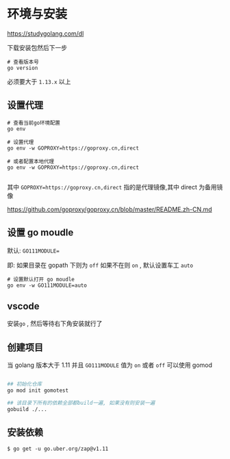 # 环境与安装

https://studygolang.com/dl

下载安装包然后下一步

```shell
# 查看版本号
go version
```

必须要大于 `1.13.x` 以上

## 设置代理

```shell
# 查看当前go环境配置
go env

# 设置代理
go env -w GOPROXY=https://goproxy.cn,direct

# 或者配置本地代理
go env -w GOPROXY=https://goproxy.cn,direct


```

其中
`GOPROXY=https://goproxy.cn,direct`
指的是代理镜像,其中 direct 为备用镜像

<https://github.com/goproxy/goproxy.cn/blob/master/README.zh-CN.md>

## 设置 go moudle

默认: `GO111MODULE=`

即: 如果目录在 gopath 下则为 `off`
如果不在则 `on` , 默认设置车工 `auto`

```shell
# 设置默认打开 go moudle
go env -w GO111MODULE=auto

```

## vscode

安装`go` , 然后等待右下角安装就行了

## 创建项目

当 golang 版本大于 1.11 并且 `GO111MODULE` 值为 `on` 或者 `off` 可以使用 gomod

```bash

## 初始化仓库
go mod init gomotest

## 该目录下所有的依赖全部都build一遍, 如果没有则安装一遍
gobuild ./...


```

## 安装依赖

```
$ go get -u go.uber.org/zap@v1.11

```
